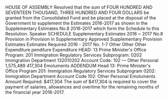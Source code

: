 HOUSE OF ASSEMBLY
Resolved that the sum of FOUR HUNDRED AND SEVENTEEN THOUSAND, THREE HUNDRED AND FOUR DOLLARS be granted from the Consolidated Fund and be placed at the disposal of the Government to supplement the Estimates 2016-2017 as shown in the Supplementary Estimates No.8 2016-2017 which form the Schedule to this Resolution.
Speaker
SCHEDULE
Supplementary Estimates 2016 ~ 2017 No.8
Provision in Provision in Supplementary Approved Supplementary Provision Estimates Estimates Required 2016 - 2017 No. 1-7 Other Other Other Expenditure penditure Expenditure HEAD: 13 Prime Minister's Office Program: 201 Immigration Regulatory Services Subprogram: 0202 tmmigration Department 132010202 Account Code: 102 — Other Personal 1,575,489 417,304 Emoluments
ADDENDUM
Head 13:
Prime Minister's Office
Program 201:
Immigration Regulatory Services
Subprogram 0202: Immigration Department
Account Code 102: Other Personal Emoluments
Amount Required: $417,304
The sum of $417,304 is required to cover the payment of salaries, allowances and overtime for the remaining months of the financial year 2016-2017.
